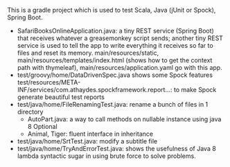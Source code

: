 This is a gradle project which is used to test Scala, Java (jUnit or Spock), Spring Boot.

- SafariBooksOnlineApplication.java: a tiny REST service (Spring Boot) that receives whatever a greasemonkey script
                                     sends; another tiny REST service is used to tell the app to write everything it
                                     receives so far to files and reset its memory.
                                     main/resources/static, main/resources/templates/index.html (shows how to get the
                                     context path with thymeleaf), main/resources/application.yaml go with this app.
- test/groovy/home/DataDrivenSpec.java shows some Spock features
  test/resources/META-INF/services/com.athaydes.spockframework.report...: to make Spock generate beautiful test reports
- test/java/home/FileRenamingTest.java: rename a bunch of files in 1 directory
  + AutoPart.java: a way to call methods on nullable instance using java 8 Optional
  + Animal, Tiger: fluent interface in inheritance
- test/java/home/SrtTest.java: modify a subtitle file
- test/java/home/TryAndErrorTest.java: shows the usefulness of Java 8 lambda syntactic sugar in using brute force to
  solve problems.